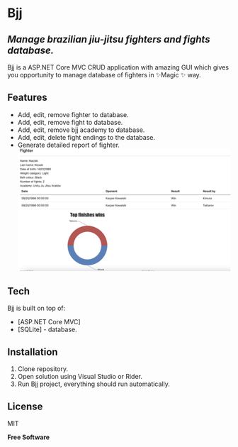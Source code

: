 # Bjj
## _Manage brazilian jiu-jitsu fighters and fights database._
Bjj is a ASP.NET Core MVC CRUD application with amazing GUI which gives you opportunity to manage database of fighters in  ✨Magic ✨ way.
## Features
- Add, edit, remove fighter to database.
- Add, edit, remove fight to database.
- Add, edit, remove bjj academy to database.
- Add, edit, delete fight endings to the database.
- Generate detailed report of fighter.
  ![Login Screen](app_images/fighter_details.png)
## Tech
Bjj is built on top of:
- [ASP.NET Core MVC]
- [SQLite] - database.


## Installation
1. Clone repository.
2. Open solution using Visual Studio or Rider.
3. Run Bjj project, everything should run automatically.
## License

MIT

**Free Software**